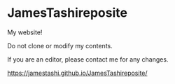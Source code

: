 # JamesTashireposite

My website!

Do not clone or modify my contents.

If you are an editor, please contact me for any changes.

https://jamestashi.github.io/JamesTashireposite/
